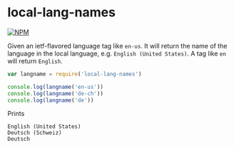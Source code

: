 # local-lang-names
[![NPM](https://nodei.co/npm/local-lang-names.png)](https://nodei.co/npm/local-lang-names/)

Given an ietf-flavored language tag like `en-us`. It will return the name of the
language in the local language, e.g. `English (United States)`. A tag like `en` will return `English`.

```js
var langname = require('local-lang-names')

console.log(langname('en-us'))
console.log(langname('de-ch'))
console.log(langname('de'))
```

Prints
```
English (United States)
Deutsch (Schweiz)
Deutsch
```